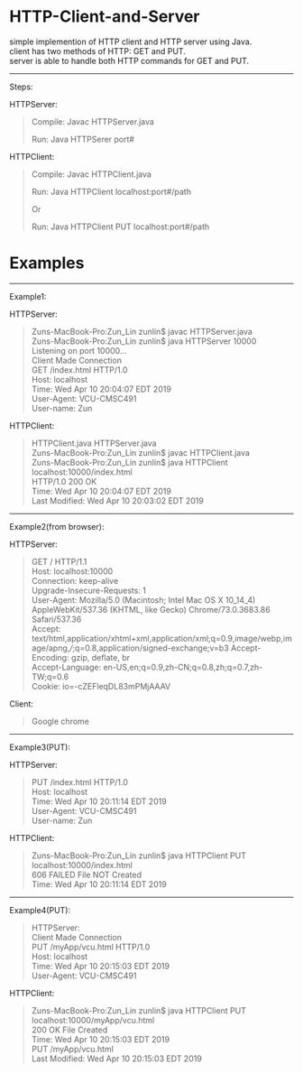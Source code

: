 

# HTTP-Client-and-Server

simple implemention of HTTP client and HTTP server using Java.</br>
client has two methods of HTTP: GET and PUT.</br>
server is able to handle both HTTP commands for GET and PUT.</br>
_________________________________________________________________
Steps:

HTTPServer:

><p>Compile: Javac HTTPServer.java </p>
><p>Run: Java HTTPSerer port#</p>

HTTPClient:
><p>Compile: Javac HTTPClient.java</p>
><p>Run: Java HTTPClient localhost:port#/path </p>
><p>Or</p>
><p>Run: Java HTTPClient PUT localhost:port#/path </p>

# Examples
_____________________________________________________________________________
Example1:

HTTPServer:
  >Zuns-MacBook-Pro:Zun_Lin zunlin$ javac HTTPServer.java <br>
  >Zuns-MacBook-Pro:Zun_Lin zunlin$ java HTTPServer 10000 <br>
  >Listening on port 10000...<br>
  >Client Made Connection<br>
  >GET /index.html HTTP/1.0<br>
  >Host: localhost<br>
  >Time: Wed Apr 10 20:04:07 EDT 2019<br>
  >User-Agent: VCU-CMSC491<br>
  >User-name: Zun<br>


HTTPClient:
>HTTPClient.java	HTTPServer.java<br>
>Zuns-MacBook-Pro:Zun_Lin zunlin$ javac HTTPClient.java <br>
>Zuns-MacBook-Pro:Zun_Lin zunlin$ java HTTPClient localhost:10000/index.html<br>
>HTTP/1.0 200 OK<br>
>Time: Wed Apr 10 20:04:07 EDT 2019<br>
>Last  Modified: Wed Apr 10 20:03:02 EDT 2019<br>


____________________________________________________________________________
Example2(from browser):

HTTPServer:
>GET / HTTP/1.1<br>
>Host: localhost:10000<br>
>Connection: keep-alive<br>
>Upgrade-Insecure-Requests: 1<br>
>User-Agent: Mozilla/5.0 (Macintosh; Intel Mac OS X 10_14_4) AppleWebKit/537.36 (KHTML, like Gecko) Chrome/73.0.3683.86 Safari/537.36<br>
>Accept: text/html,application/xhtml+xml,application/xml;q=0.9,image/webp,image/apng,*/*;q=0.8,application/signed-exchange;v=b3
>Accept-Encoding: gzip, deflate, br<br>
>Accept-Language: en-US,en;q=0.9,zh-CN;q=0.8,zh;q=0.7,zh-TW;q=0.6<br>
Cookie: io=-cZEFleqDL83mPMjAAAV<br>

Client:
>Google chrome

____________________________________________________________________________
Example3(PUT):

HTTPServer:<br>
>PUT /index.html HTTP/1.0<br>
>Host: localhost<br>
>Time: Wed Apr 10 20:11:14 EDT 2019<br>
>User-Agent: VCU-CMSC491<br>
>User-name: Zun<br>

HTTPClient:
>Zuns-MacBook-Pro:Zun_Lin zunlin$ java HTTPClient PUT localhost:10000/index.html<br>
>606 FAILED File NOT Created<br>
>Time: Wed Apr 10 20:11:14 EDT 2019<br>


______________________________________________________________________________

Example4(PUT):

>HTTPServer:<br>
>Client Made Connection<br>
>PUT /myApp/vcu.html HTTP/1.0<br>
>Host: localhost<br>
>Time: Wed Apr 10 20:15:03 EDT 2019<br>
>User-Agent: VCU-CMSC491<br>

HTTPClient:
>Zuns-MacBook-Pro:Zun_Lin zunlin$ java HTTPClient PUT localhost:10000/myApp/vcu.html<br>
>200 OK File Created<br>
>Time: Wed Apr 10 20:15:03 EDT 2019<br>
>PUT /myApp/vcu.html<br>
>Last  Modified: Wed Apr 10 20:15:03 EDT 2019<br>


